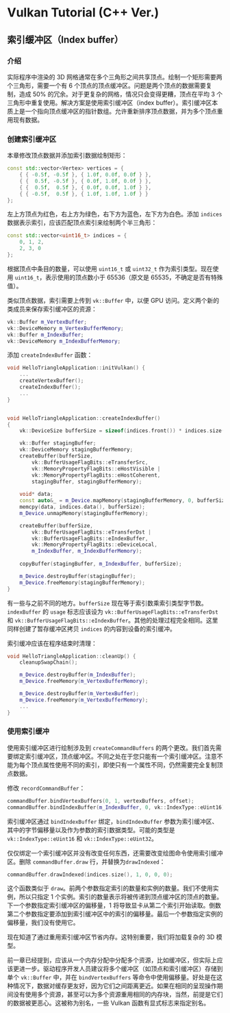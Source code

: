 # Vulkan Tutorial (C++ Ver.)

## 索引缓冲区（Index buffer）

### 介绍

实际程序中渲染的 3D 网格通常在多个三角形之间共享顶点。绘制一个矩形需要两个三角形，需要一个有 6 个顶点的顶点缓冲区。问题是两个顶点的数据需要复制，造成 50% 的冗余。对于更复杂的网格，情况只会变得更糟，顶点在平均 3 个三角形中重复使用。解决方案是使用索引缓冲区（index buffer）。索引缓冲区本质上是一个指向顶点缓冲区的指针数组。允许重新排序顶点数据，并为多个顶点重用现有数据。

### 创建索引缓冲区

本章修改顶点数据并添加索引数据绘制矩形：
```cpp
const std::vector<Vertex> vertices = {
    { { -0.5f, -0.5f }, { 1.0f, 0.0f, 0.0f } },
    { {  0.5f, -0.5f }, { 0.0f, 1.0f, 0.0f } },
    { {  0.5f,  0.5f }, { 0.0f, 0.0f, 1.0f } },
    { { -0.5f,  0.5f }, { 1.0f, 1.0f, 1.0f } }
};
```

左上方顶点为红色，右上方为绿色，右下方为蓝色，左下方为白色。添加 `indices` 数据表示索引，应该匹配顶点索引来绘制两个半三角形：
```cpp
const std::vector<uint16_t> indices = {
    0, 1, 2,
    2, 3, 0
};
```

根据顶点中条目的数量，可以使用 `uint16_t` 或 `uint32_t` 作为索引类型。现在使用 `uint16_t`，表示使用的顶点数小于 65536（原文是 65535，不确定是否有特殊值）。

类似顶点数据，索引需要上传到 `vk::Buffer` 中，以便 GPU 访问。定义两个新的类成员来保存索引缓冲区的资源：
```cpp
vk::Buffer m_VertexBuffer;
vk::DeviceMemory m_VertexBufferMemory;
vk::Buffer m_IndexBuffer;
vk::DeviceMemory m_IndexBufferMemory;
```

添加 `createIndexBuffer` 函数：
```cpp
void HelloTriangleApplication::initVulkan() {
    ...
    createVertexBuffer();
    createIndexBuffer();
    ...
}


void HelloTriangleApplication::createIndexBuffer()
{
    vk::DeviceSize bufferSize = sizeof(indices.front()) * indices.size();

    vk::Buffer stagingBuffer;
    vk::DeviceMemory stagingBufferMemory;
    createBuffer(bufferSize, 
        vk::BufferUsageFlagBits::eTransferSrc,
        vk::MemoryPropertyFlagBits::eHostVisible |
        vk::MemoryPropertyFlagBits::eHostCoherent,
        stagingBuffer, stagingBufferMemory);
    
    void* data;
    const auto&_ = m_Device.mapMemory(stagingBufferMemory, 0, bufferSize, vk::MemoryMapFlags{0}, &data);
    memcpy(data, indices.data(), bufferSize);
    m_Device.unmapMemory(stagingBufferMemory);

    createBuffer(bufferSize, 
        vk::BufferUsageFlagBits::eTransferDst |
        vk::BufferUsageFlagBits::eIndexBuffer,
        vk::MemoryPropertyFlagBits::eDeviceLocal,
        m_IndexBuffer, m_IndexBufferMemory);
    
    copyBuffer(stagingBuffer, m_IndexBuffer, bufferSize);

    m_Device.destroyBuffer(stagingBuffer);
    m_Device.freeMemory(stagingBufferMemory);
}
```

有一些与之前不同的地方。`bufferSize` 现在等于索引数乘索引类型字节数。`indexBuffer` 的 `usage` 标志应该设为 `vk::BufferUsageFlagBits::eTransferDst` 和 `vk::BufferUsageFlagBits::eIndexBuffer`。其他的处理过程完全相同。这里同样创建了暂存缓冲区拷贝 `indices` 的内容到设备的索引缓冲。

索引缓冲应该在程序结束时清理：
```cpp
void HelloTriangleApplication::cleanUp() {
    cleanupSwapChain();

    m_Device.destroyBuffer(m_IndexBuffer);
    m_Device.freeMemory(m_VertexBufferMemory);

    m_Device.destroyBuffer(m_VertexBuffer);
    m_Device.freeMemory(m_VertexBufferMemory);
    ...
}
```

### 使用索引缓冲

使用索引缓冲区进行绘制涉及到 `createCommandBuffers` 的两个更改。我们首先需要绑定索引缓冲区，顶点缓冲区。不同之处在于您只能有一个索引缓冲区。注意不能为每个顶点属性使用不同的索引，即使只有一个属性不同，仍然需要完全复制顶点数据。

修改 `recordCommandBuffer`：
```cpp
commandBuffer.bindVertexBuffers(0, 1, vertexBuffers, offset);
commandBuffer.bindIndexBuffer(m_IndexBuffer, 0, vk::IndexType::eUint16);
```

索引缓冲区通过 `bindIndexBuffer` 绑定，`bindIndexBuffer` 参数为索引缓冲区、其中的字节偏移量以及作为参数的索引数据类型。可能的类型是 `vk::IndexType::eUint16` 和 `vk::IndexType::eUint32`。

仅仅绑定一个索引缓冲区并没有改变任何东西，还需要改变绘图命令使用索引缓冲区。删除 `commandBuffer.draw` 行，并替换为`drawIndexed`：
```cpp
commandBuffer.drawIndexed(indices.size(), 1, 0, 0, 0);
```

这个函数类似于 `draw`。前两个参数指定索引的数量和实例的数量。我们不使用实例，所以只指定 1 个实例。索引的数量表示将被传递到顶点缓冲区的顶点的数量。下一个参数指定索引缓冲区的偏移量，1 将导致显卡从第二个索引开始读取。倒数第二个参数指定要添加到索引缓冲区中的索引的偏移量。最后一个参数指定实例的偏移量，我们没有使用它。

现在知道了通过重用索引缓冲区节省内存。这特别重要，我们将加载复杂的 3D 模型。

前一章已经提到，应该从一个内存分配中分配多个资源，比如缓冲区，但实际上应该更进一步。驱动程序开发人员建议将多个缓冲区（如顶点和索引缓冲区）存储到单个 `vk::Buffer` 中，并在 `bindVertexBuffers` 等命令中使用偏移量。好处是在这种情况下，数据对缓存更友好，因为它们之间距离更近。如果在相同的呈现操作期间没有使用多个资源，甚至可以为多个资源重用相同的内存块，当然，前提是它们的数据被更恶心。这被称为别名，一些 Vulkan 函数有显式标志来指定别名。